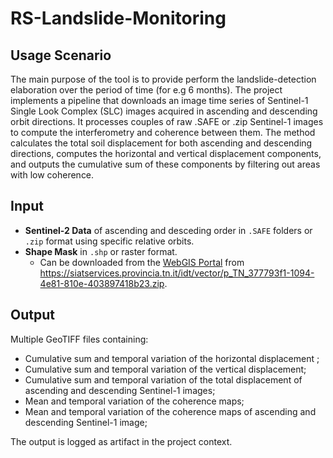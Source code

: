 # RS-Landslide-Monitoring

## Usage Scenario

The main purpose of the tool is to provide perform the landslide-detection elaboration over the period of time (for e.g 6 months). The project implements a pipeline that downloads an image time series of Sentinel-1 Single Look Complex (SLC) images acquired in ascending and descending orbit directions. It processes couples of raw .SAFE or .zip Sentinel-1 images to compute the interferometry and coherence between them. The method calculates the total soil displacement for both ascending and descending directions, computes the horizontal and vertical displacement components, and outputs the cumulative sum of these components by filtering out areas with low coherence.

## Input

- **Sentinel-2 Data** of ascending and desceding order in `.SAFE` folders or `.zip` format using specific relative orbits.
- **Shape Mask** in `.shp` or raster format.
  - Can be downloaded from the [WebGIS Portal](https://webgis.provincia.tn.it/) from https://siatservices.provincia.tn.it/idt/vector/p_TN_377793f1-1094-4e81-810e-403897418b23.zip.

## Output

Multiple GeoTIFF files containing:

- Cumulative sum and temporal variation of the horizontal displacement ;
- Cumulative sum and temporal variation of the vertical displacement;
- Cumulative sum and temporal variation of the total displacement of ascending and descending Sentinel-1 images;
- Mean and temporal variation of the coherence maps;
- Mean and temporal variation of the coherence maps of ascending and descending Sentinel-1 image;

The output is logged as artifact in the project context.
